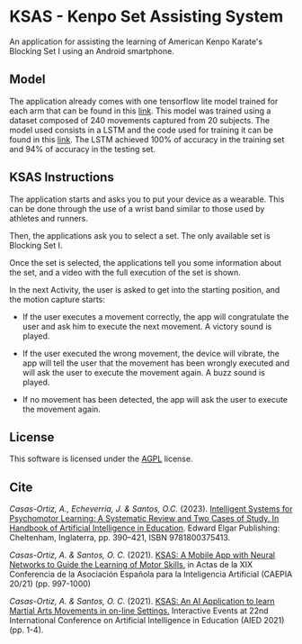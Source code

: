 # KSAS - Kenpo Set Assisting System

An application for assisting the learning of American Kenpo Karate's Blocking Set I using an Android smartphone.

## Model

The application already comes with one tensorflow lite model trained for each arm that can be found in this [link](https://github.com/AlbertoCasasOrtiz/KSAS/tree/master/app/src/main/assets). This model was trained using a dataset composed of 240 movements captured from 20 subjects. The model used consists in a LSTM and the code used for training it can be found in this [link](https://github.com/AlbertoCasasOrtiz/Martial-Arts-Movements-Classifier). The LSTM achieved 100% of accuracy in the training set and 94% of accuracy in the testing set.

## KSAS Instructions

The application starts and asks you to put your device as a wearable. This can be done through the use of a wrist band similar to those used by athletes and runners.

Then, the applications ask you to select a set. The only available set is Blocking Set I.

Once the set is selected, the applications tell you some information about the set, and a video with the full execution of the set is shown.

In the next Activity, the user is asked to get into the starting position, and the motion capture starts:

* If the user executes a movement correctly, the app will congratulate the user and ask him to execute the next movement. A victory sound is played.

* If the user executed the wrong movement, the device will vibrate, the app will tell the user that the movement has been wrongly executed and will ask the user to execute the movement again. A buzz sound is played.

* If no movement has been detected, the app will ask the user to execute the movement again.

## License
This software is licensed under the [AGPL](https://choosealicense.com/licenses/agpl-3.0/) license.

## Cite
*Casas-Ortiz, A., Echeverria, J. & Santos, O.C.* (2023). [Intelligent Systems for Psychomotor Learning: A Systematic Review and Two Cases of Study. In Handbook of Artificial Intelligence in Education](https://www.elgaronline.com/edcollchap/book/9781800375413/book-part-9781800375413-30.xml). Edward Elgar Publishing: Cheltenham, Inglaterra, pp. 390–421, ISBN 9781800375413.

*Casas-Ortiz, A. & Santos, O. C.* (2021). [KSAS: A Mobile App with Neural Networks to Guide the Learning of Motor Skills.](https://caepia20-21.uma.es/inicio_files/caepia20-21-actas.pdf) in Actas de la XIX Conferencia de la Asociación Española para la Inteligencia Artificial (CAEPIA 20/21) (pp. 997-1000)

*Casas-Ortiz, A. & Santos, O. C.* (2021). [KSAS: An AI Application to learn Martial Arts Movements in on-line Settings.](https://aied2021.science.uu.nl/file/KSAS-An-AI-Application-to-learn-Martial-Arts-Movements-in-on-line-Settings.pdf) Interactive Events at 22nd International Conference on Artificial Intelligence in Education (AIED 2021) (pp. 1-4).



